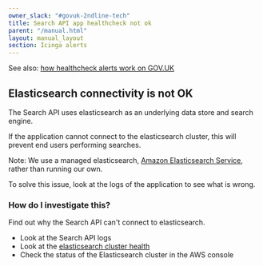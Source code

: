 ```yaml
---
owner_slack: "#govuk-2ndline-tech"
title: Search API app healthcheck not ok
parent: "/manual.html"
layout: manual_layout
section: Icinga alerts
---
```


See also: [how healthcheck alerts work on GOV.UK](app-healthcheck-not-ok.html)

## Elasticsearch connectivity is not OK

The Search API uses elasticsearch as an underlying data store and search
engine.

If the application cannot connect to the elasticsearch cluster,
this will prevent end users performing searches.

Note: We use a managed elasticsearch, [Amazon Elasticsearch Service][aws-elasticsearch], rather than running our own.

To solve this issue, look at the logs of the application to see what
is wrong.

### How do I investigate this?

Find out why the Search API can't connect to elasticsearch.

- Look at the Search API logs
- Look at the [elasticsearch cluster health][cluster-health]
- Check the status of the Elasticsearch cluster in the AWS console

[cluster-health]: /manual/alerts/elasticsearch-cluster-health.html
[aws-elasticsearch]: https://aws.amazon.com/elasticsearch-service/
